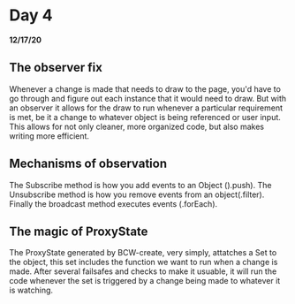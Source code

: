 # Day 4
__12/17/20__

## The observer fix

Whenever a change is made that needs to draw to the page, you'd have to go through and figure out each instance that it would need to draw.  But with an observer it allows for the draw to run whenever a particular requirement is met, be it a change to whatever object is being referenced or user input. This allows for not only cleaner, more organized code, but also makes writing more efficient.

## Mechanisms of observation

The Subscribe method is how you add events to an Object ().push). The Unsubscribe method is how you remove events from an object(.filter). Finally the broadcast method executes events (.forEach).

## The magic of ProxyState

The ProxyState generated by BCW-create, very simply, attatches a Set to the object, this set includes the function we want to run when a change is made. After several failsafes and checks to make it usuable, it will run the code whenever the set is triggered by a change being made to whatever it is watching.